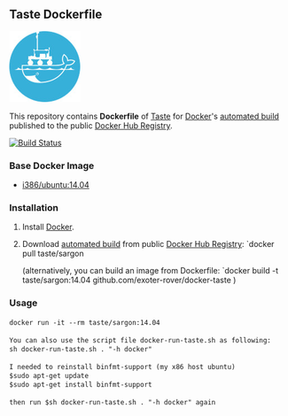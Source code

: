 ## Taste Dockerfile

![alt tag](exoter_docker_logo.jpg)

This repository contains **Dockerfile** of [Taste](http://taste.tuxfamily.org/wiki/index.php?title=Main_Page) for
[Docker](https://www.docker.com/)'s [automated
build](https://registry.hub.docker.com/u/exoter/taste/) published to the
public [Docker Hub Registry](https://registry.hub.docker.com/).

[![Build Status](https://travis-ci.org/exoter-rover/docker-taste.svg?branch=master)](https://travis-ci.org/exoter-rover/docker-taste)

### Base Docker Image

* [i386/ubuntu:14.04](https://hub.docker.com/r/i386/ubuntu/)


### Installation

1. Install [Docker](https://www.docker.com/).

2. Download [automated build](https://registry.hub.docker.com/u/exoter/taste/) from public [Docker Hub Registry](https://registry.hub.docker.com/): `docker pull taste/sargon

    (alternatively, you can build an image from Dockerfile: `docker build -t taste/sargon:14.04 github.com/exoter-rover/docker-taste )

### Usage

    docker run -it --rm taste/sargon:14.04

    You can also use the script file docker-run-taste.sh as following:
    sh docker-run-taste.sh . "-h docker"

    I needed to reinstall binfmt-support (my x86 host ubuntu)
    $sudo apt-get update
    $sudo apt-get install binfmt-support

    then run $sh docker-run-taste.sh . "-h docker" again
